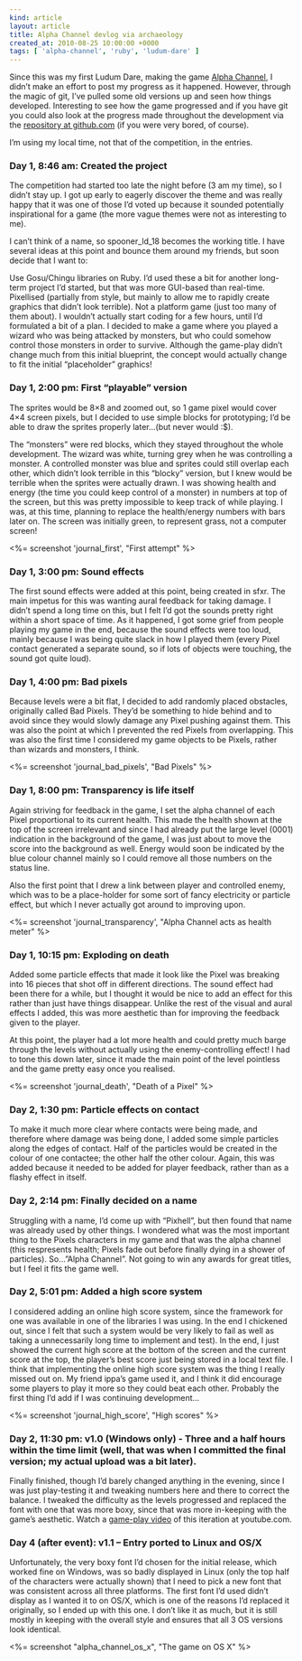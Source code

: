 ```yaml
---
kind: article
layout: article
title: Alpha Channel devlog via archaeology
created_at: 2010-08-25 10:00:00 +0000
tags: [ 'alpha-channel', 'ruby', 'ludum-dare' ]
---
```


Since this was my first Ludum Dare, making the game [Alpha Channel](/games/alpha_channel), I didn’t make an effort to post my progress as it happened. However, through the magic of git, I’ve pulled some old versions up and seen how things developed. Interesting to see how the game progressed and if you have git you could also look at the progress made throughout the development via the [repository at github.com](http://github.com/Spooner/alpha_channel) (if you were very bored, of course).

I’m using my local time, not that of the competition, in the entries.


### Day 1, 8:46 am: Created the project

The competition had started too late the night before (3 am my time), so I didn’t stay up. I got up early to eagerly discover the theme and was really happy that it was one of those I’d voted up because it sounded potentially inspirational for a game (the more vague themes were not as interesting to me).

I can’t think of a name, so spooner_ld_18 becomes the working title. I have several ideas at this point and bounce them around my friends, but soon decide that I want to:

Use Gosu/Chingu libraries on Ruby. I’d used these a bit for another long-term project I’d started, but that was more GUI-based than real-time.
Pixellised (partially from style, but mainly to allow me to rapidly create graphics that didn’t look terrible).
Not a platform game (just too many of them about).
I wouldn’t actually start coding for a few hours, until I’d formulated a bit of a plan. I decided to make a game where you played a wizard who was being attacked by monsters, but who could somehow control those monsters in order to survive. Although the game-play didn’t change much from this initial blueprint, the concept would actually change to fit the initial “placeholder” graphics!



### Day 1, 2:00 pm: First “playable” version

The sprites would be 8×8 and zoomed out, so 1 game pixel would cover 4×4 screen pixels, but I decided to use simple blocks for prototyping; I’d be able to draw the sprites properly later…(but never would :$).

The “monsters” were red blocks, which they stayed throughout the whole development. The wizard was white, turning grey when he was controlling a monster. A controlled monster was blue and sprites could still overlap each other, which didn’t look terrible in this “blocky” version, but I knew would be terrible when the sprites were actually drawn. I was showing health and energy (the time you could keep control of a monster) in numbers at top of the screen, but this was pretty impossible to keep track of while playing. I was, at this time, planning to replace the health/energy numbers with bars later on. The screen was initially green, to represent grass, not a computer screen!

<%= screenshot 'journal_first', "First attempt" %>

### Day 1, 3:00 pm: Sound effects

The first sound effects were added at this point, being created in sfxr. The main impetus for this was wanting aural feedback for taking damage. I didn’t spend a long time on this, but I felt I’d got the sounds pretty right within a short space of time. As it happened, I got some grief from people playing my game in the end, because the sound effects were too loud, mainly because I was being quite slack in how I played them (every Pixel contact generated a separate sound, so if lots of objects were touching, the sound got quite loud).


### Day 1, 4:00 pm: Bad pixels

Because levels were a bit flat, I decided to add randomly placed obstacles, originally called Bad Pixels. They’d be something to hide behind and to avoid since they would slowly damage any Pixel pushing against them. This was also the point at which I prevented the red Pixels from overlapping. This was also the first time I considered my game objects to be Pixels, rather than wizards and monsters, I think.

<%= screenshot 'journal_bad_pixels', "Bad Pixels" %>


### Day 1, 8:00 pm: Transparency is life itself

Again striving for feedback in the game, I set the alpha channel of each Pixel proportional to its current health. This made the health shown at the top of the screen irrelevant and since I had already put the large level (0001) indication in the background of the game, I was just about to move the score into the background as well. Energy would soon be indicated by the blue colour channel mainly so I could remove all those numbers on the status line.

Also the first point that I drew a link between player and controlled enemy, which was to be a place-holder for some sort of fancy electricity or particle effect, but which I never actually got around to improving upon.

<%= screenshot 'journal_transparency', "Alpha Channel acts as health meter" %>


### Day 1, 10:15 pm: Exploding on death

Added some particle effects that made it look like the Pixel was breaking into 16 pieces that shot off in different directions. The sound effect had been there for a while, but I thought it would be nice to add an effect for this rather than just have things disappear. Unlike the rest of the visual and aural effects I added, this was more aesthetic than for improving the feedback given to the player.

At this point, the player had a lot more health and could pretty much barge through the levels without actually using the enemy-controlling effect! I had to tone this down later, since it made the main point of the level pointless and the game pretty easy once you realised.

<%= screenshot 'journal_death', "Death of a Pixel" %>


### Day 2, 1:30 pm: Particle effects on contact

To make it much more clear where contacts were being made, and therefore where damage was being done, I added some simple particles along the edges of contact. Half of the particles would be created in the colour of one contactee; the other half the other colour. Again, this was added because it needed to be added for player feedback, rather than as a flashy effect in itself.



### Day 2, 2:14 pm: Finally decided on a name

Struggling with a name, I’d come up with “Pixhell”, but then found that name was already used by other things. I wondered what was the most important thing to the Pixels characters in my game and that was the alpha channel (this respresents health; Pixels fade out before finally dying in a shower of particles). So…”Alpha Channel”. Not going to win any awards for great titles, but I feel it fits the game well.



### Day 2, 5:01 pm: Added a high score system

I considered adding an online high score system, since the framework for one was available in one of the libraries I was using. In the end I chickened out, since I felt that such a system would be very likely to fail as well as taking a unnecessarily long time to implement and test). In the end, I just showed the current high score at the bottom of the screen and the current score at the top, the player’s best score just being stored in a local text file. I think that implementing the online high score system was the thing I really missed out on. My friend ippa’s game used it, and I think it did encourage some players to play it more so they could beat each other. Probably the first thing I’d add if I was continuing development…

<%= screenshot 'journal_high_score', "High scores" %>


### Day 2, 11:30 pm: v1.0 (Windows only) - Three and a half hours within the time limit (well, that was when I committed the final version; my actual upload was a bit later).

Finally finished, though I’d barely changed anything in the evening, since I was just play-testing it and tweaking numbers here and there to correct the balance. I tweaked the difficulty as the levels progressed and replaced the font with one that was more boxy, since that was more in-keeping with the game’s aesthetic. Watch a [game-play video](http://www.youtube.com/watch?v=CmTGW4jAd_M) of this iteration at youtube.com.


### Day 4 (after event): v1.1 – Entry ported to Linux and OS/X

Unfortunately, the very boxy font I’d chosen for the initial release, which worked fine on Windows, was so badly displayed in Linux (only the top half of the characters were actually shown) that I need to pick a new font that was consistent across all three platforms. The first font I’d used didn’t display as I wanted it to on OS/X, which is one of the reasons I’d replaced it originally, so I ended up with this one. I don’t like it as much, but it is still mostly in keeping with the overall style and ensures that all 3 OS versions look identical.

<%= screenshot "alpha_channel_os_x", "The game on OS X" %>
